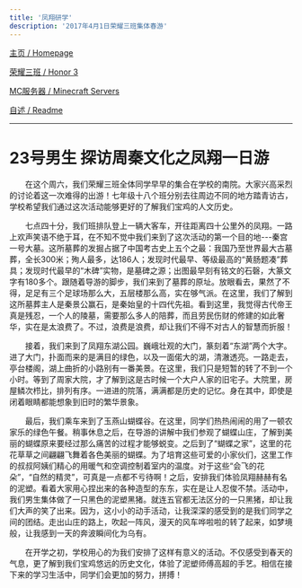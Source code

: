 ```yaml
---
title: '凤翔研学'
description: '2017年4月1日荣耀三班集体春游'
---
```


[主页 / Homepage](http://zhilu.fun)

[荣耀三班 / Honor 3](http://zhilu.fun/honor3)

[MC服务器 / Minecraft Servers](http://zhilu.fun/mc)

[自述 / Readme](http://zhilu.fun/readme)

------

# 23号男生 探访周秦文化之凤翔一日游

　　在这个周六，我们荣耀三班全体同学早早的集合在学校的南院。大家兴高采烈的讨论着这一次难得的出游！七年级十八个班分别去往周边不同的地方踏青访古，学校希望我们通过这次活动能够更好的了解我们宝鸡的人文历史。 

　　七点四十分，我们班排队登上一辆大客车，开往距离四十公里外的凤翔。一路上欢声笑语不绝于耳，在不知不觉中我们来到了这次活动的第一个目的地---秦宫一号大墓。这所墓葬的发掘占据了中国考古史上五个之最：我国乃至世界最大古墓葬，全长300米；殉人最多，达186人；发现时代最早、等级最高的“黄肠题凑”葬具；发现时代最早的“木碑”实物，是墓碑之源；出图最早刻有铭文的石磬，大篆文字有180多个。跟随着导游的脚步，我们来到了墓葬的原址。放眼看去，果然了不得，足足有三个足球场那么大，五层楼那么高，实在够气派。在这里，我们了解到这所墓葬主人是秦景公赢石，是秦始皇的十四代先祖。看到这里，我觉得古代帝王真是残忍，一个人的陵墓，需要那么多人的陪葬，而且劳民伤财的修建的如此奢华，实在是太浪费了。不过，浪费是浪费，却让我们不得不对古人的智慧而折服！

　　接着，我们来到了凤翔东湖公园。巍峨壮观的大门，篆刻着“东湖”两个大字。进了大门，扑面而来的是满目的绿色，以及一面偌大的湖，清澈透亮。一路走去，亭台楼阁，湖上曲折的小路别有一番美景。在这里，我们只是短暂的转了不到一个小时。等到了周家大院，才了解到这是古时候一个大户人家的旧宅子。大院里，房屋鳞次栉比，排列有序。一进进的院落，满满都是历史的记忆。身在其中，即使是闭着眼睛都能想象到旧时的繁华景象。 

　　最后，我们乘车来到了玉燕山蝴蝶谷。在这里，同学们热热闹闹的用了一顿农家乐的绿色午餐。稍事休息之后，在导游的讲解中我们参观了蝴蝶山庄，了解到美丽的蝴蝶原来要经过那么痛苦的过程才能够蜕变。之后到了“蝴蝶之家”，这里的花花草草之间翩翩飞舞着各色美丽的蝴蝶。为了培育这些可爱的小家伙们，这里工作的叔叔阿姨们精心的用暖气和空调控制着室内的温度。对于这些“会飞的花朵”，“自然的精灵”，可真是一点都不亏待啊！之后，安排我们体验凤翔赫赫有名的泥塑。看着大家用心捏出来的各种造型的东东，实在是让人忍俊不禁。活动中，我们男生集体做了一只黑色的泥塑黑猪。就连五官都无法区分的一只黑猪，却让我们大声的笑了出来。因为，这小小的动手活动，让我深深的感受到的是我们同学之间的团结。走出山庄的路上，吹起一阵风，漫天的风车哗啦啦的转了起来，如梦境般，让我感到一天的奔波瞬间化为乌有。

　　在开学之初，学校用心的为我们安排了这样有意义的活动。不仅感受到春天的气息，更了解到我们宝鸡悠远的历史文化，体验了泥塑师傅高超的手艺。相信在接下来的学习生活中，同学们会更加的努力，拼搏！